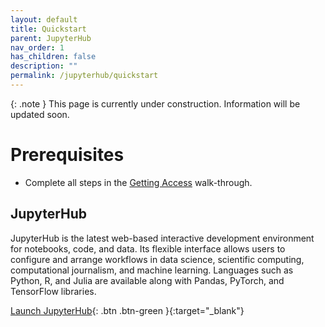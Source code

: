 ```yaml
---
layout: default
title: Quickstart
parent: JupyterHub
nav_order: 1
has_children: false
description: ""
permalink: /jupyterhub/quickstart
---
```


{: .note }
This page is currently under construction. Information will be updated soon.


# Prerequisites
- Complete all steps in the [Getting Access](./gettingaccess) walk-through.

## JupyterHub

JupyterHub is the latest web-based interactive development environment for notebooks, code, and data. Its flexible interface allows users to configure and arrange workflows in data science, scientific computing, computational journalism, and machine learning. Languages such as Python, R, and Julia are available along with Pandas, PyTorch, and TensorFlow libraries.

[Launch JupyterHub](https://csu-tide-jupyterhub.nrp-nautilus.io/){: .btn .btn-green }{:target="_blank"}
